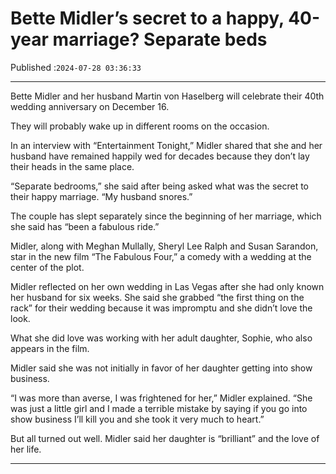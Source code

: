 # Bette Midler’s secret to a happy, 40-year marriage? Separate beds

Published :`2024-07-28 03:36:33`

---

Bette Midler and her husband Martin von Haselberg will celebrate their 40th wedding anniversary on December 16.

They will probably wake up in different rooms on the occasion.

In an interview with “Entertainment Tonight,” Midler shared that she and her husband have remained happily wed for decades because they don’t lay their heads in the same place.

“Separate bedrooms,” she said after being asked what was the secret to their happy marriage. “My husband snores.”

The couple has slept separately since the beginning of her marriage, which she said has “been a fabulous ride.”

Midler, along with Meghan Mullally, Sheryl Lee Ralph and Susan Sarandon, star in the new film “The Fabulous Four,” a comedy with a wedding at the center of the plot.

Midler reflected on her own wedding in Las Vegas after she had only known her husband for six weeks. She said she grabbed “the first thing on the rack” for their wedding because it was impromptu and she didn’t love the look.

What she did love was working with her adult daughter, Sophie, who also appears in the film.

Midler said she was not initially in favor of her daughter getting into show business.

“I was more than averse, I was frightened for her,” Midler explained. “She was just a little girl and I made a terrible mistake by saying if you go into show business I’ll kill you and she took it very much to heart.”

But all turned out well. Midler said her daughter is “brilliant” and the love of her life.

---

